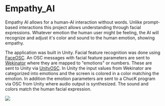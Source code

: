 # Empathy_AI
 Empathy AI allows for a human-AI interaction without words. Unlike prompt-based interactions this project allows understanding through facial expressions. Whatever emotion the human user might be feeling, the AI will recognize and adjust it's color and sound to the human emotion, showing empathy.
 
 The application was built in Unity. Facial feature recognition was done using [FaceOSC](https://github.com/kylemcdonald/ofxFaceTracker/releases/). An OSC messages with facial feature parameters are sent to [Wekinator](http://www.wekinator.org) where they are mapped to "emotions" or numbers. These are sent to Unity via [UnityOSC](https://thomasfredericks.github.io/UnityOSC/). In Unity the input values from Wekinator are categorized into emotions and the screen is colored in a color matching the emotion. In addition the emotion parameters are sent to a ChucK program via OSC from Unity where audio output is synthesized. The sound and colors match the human facial expression.

![](image.png)
